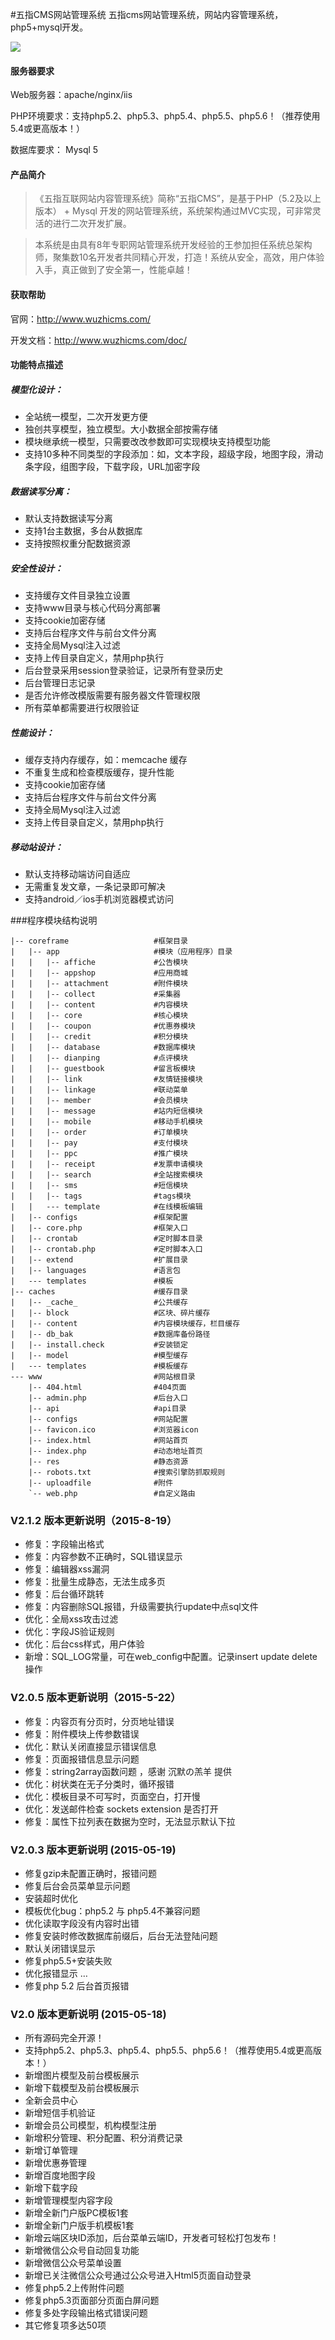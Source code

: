 #五指CMS网站管理系统
五指cms网站管理系统，网站内容管理系统，php5+mysql开发。

![](http://www.wuzhicms.com/uploadfile/2015/05/18/1431917862749065.png)
#### 服务器要求
Web服务器：apache/nginx/iis

PHP环境要求：支持php5.2、php5.3、php5.4、php5.5、php5.6！（推荐使用5.4或更高版本！）

数据库要求： Mysql 5


#### 产品简介
> 《五指互联网站内容管理系统》简称“五指CMS”，是基于PHP（5.2及以上版本） + Mysql 开发的网站管理系统，系统架构通过MVC实现，可非常灵活的进行二次开发扩展。

> 本系统是由具有8年专职网站管理系统开发经验的王参加担任系统总架构师，聚集数10名开发者共同精心开发，打造！系统从安全，高效，用户体验入手，真正做到了安全第一，性能卓越！


#### 获取帮助
官网：http://www.wuzhicms.com/

开发文档：http://www.wuzhicms.com/doc/

#### 功能特点描述
##### 模型化设计： 

* 全站统一模型，二次开发更方便
* 独创共享模型，独立模型。大小数据全部按需存储
* 模块继承统一模型，只需要改改参数即可实现模块支持模型功能
* 支持10多种不同类型的字段添加：如，文本字段，超级字段，地图字段，滑动条字段，组图字段，下载字段，URL加密字段

##### 数据读写分离：

* 默认支持数据读写分离
* 支持1台主数据，多台从数据库
* 支持按照权重分配数据资源

##### 安全性设计：
- 支持缓存文件目录独立设置
- 支持www目录与核心代码分离部署
- 支持cookie加密存储
- 支持后台程序文件与前台文件分离
- 支持全局Mysql注入过滤
- 支持上传目录自定义，禁用php执行
- 后台登录采用session登录验证，记录所有登录历史
- 后台管理日志记录
- 是否允许修改模版需要有服务器文件管理权限
- 所有菜单都需要进行权限验证

##### 性能设计：

- 缓存支持内存缓存，如：memcache 缓存
- 不重复生成和检查模版缓存，提升性能
- 支持cookie加密存储
- 支持后台程序文件与前台文件分离
- 支持全局Mysql注入过滤
- 支持上传目录自定义，禁用php执行

##### 移动站设计：
- 默认支持移动端访问自适应
- 无需重复发文章，一条记录即可解决
- 支持android／ios手机浏览器模式访问

###程序模块结构说明
```
|-- coreframe                   #框架目录
|   |-- app                     #模块（应用程序）目录
|   |   |-- affiche             #公告模块
|   |   |-- appshop             #应用商城
|   |   |-- attachment          #附件模块
|   |   |-- collect             #采集器
|   |   |-- content             #内容模块
|   |   |-- core                #核心模块
|   |   |-- coupon              #优惠券模块
|   |   |-- credit              #积分模块
|   |   |-- database            #数据库模块
|   |   |-- dianping            #点评模块
|   |   |-- guestbook           #留言板模块
|   |   |-- link                #友情链接模块
|   |   |-- linkage             #联动菜单
|   |   |-- member              #会员模块
|   |   |-- message             #站内短信模块
|   |   |-- mobile              #移动手机模块
|   |   |-- order               #订单模块
|   |   |-- pay                 #支付模块
|   |   |-- ppc                 #推广模块
|   |   |-- receipt             #发票申请模块
|   |   |-- search              #全站搜索模块
|   |   |-- sms                 #短信模块
|   |   |-- tags                #tags模块
|   |   --- template            #在线模板编辑
|   |-- configs                 #框架配置
|   |-- core.php                #框架入口
|   |-- crontab                 #定时脚本目录
|   |-- crontab.php             #定时脚本入口
|   |-- extend                  #扩展目录
|   |-- languages               #语言包
|   --- templates               #模板
|-- caches                      #缓存目录
|   |-- _cache_                 #公共缓存
|   |-- block                   #区块、碎片缓存
|   |-- content                 #内容模块缓存，栏目缓存
|   |-- db_bak                  #数据库备份路径
|   |-- install.check           #安装锁定
|   |-- model                   #模型缓存
|   --- templates               #模板缓存
--- www                         #网站根目录
    |-- 404.html                #404页面
    |-- admin.php               #后台入口
    |-- api                     #api目录
    |-- configs                 #网站配置
    |-- favicon.ico             #浏览器icon
    |-- index.html              #网站首页
    |-- index.php               #动态地址首页
    |-- res                     #静态资源
    |-- robots.txt              #搜索引擎防抓取规则
    |-- uploadfile              #附件
    `-- web.php                 #自定义路由
```

### V2.1.2 版本更新说明（2015-8-19）

* 修复：字段输出格式
* 修复：内容参数不正确时，SQL错误显示
* 修复：编辑器xss漏洞
* 修复：批量生成静态，无法生成多页
* 修复：后台循环跳转
* 修复：内容删除SQL报错，升级需要执行update中点sql文件
* 优化：全局xss攻击过滤
* 优化：字段JS验证规则
* 优化：后台css样式，用户体验
* 新增：SQL_LOG常量，可在web_config中配置。记录insert update delete操作


### V2.0.5 版本更新说明（2015-5-22）

*  修复：内容页有分页时，分页地址错误
*  修复：附件模块上传参数错误
*  优化：默认关闭直接显示错误信息
*  修复：页面报错信息显示问题
*  修复：string2array函数问题 ，感谢 沉默の羔羊 提供
*  优化：树状类在无子分类时，循环报错
*  优化：模板目录不可写时，页面空白，打开慢
*  优化：发送邮件检查 sockets extension 是否打开
*  修复：属性下拉列表在数据为空时，无法显示默认下拉


### V2.0.3 版本更新说明 (2015-05-19)

*  修复gzip未配置正确时，报错问题
*  修复后台会员菜单显示问题
*  安装超时优化
*  模板优化bug：php5.2 与 php5.4不兼容问题
*  优化读取字段没有内容时出错
*  修复安装时修改数据库前缀后，后台无法登陆问题
*  默认关闭错误显示
*  修复php5.5+安装失败
*  优化报错显示 …
*  修复php 5.2 后台首页报错

### V2.0 版本更新说明 (2015-05-18)

*  所有源码完全开源！
*  支持php5.2、php5.3、php5.4、php5.5、php5.6！（推荐使用5.4或更高版本！）
*  新增图片模型及前台模板展示
*  新增下载模型及前台模板展示
*  全新会员中心
*  新增短信手机验证
*  新增会员公司模型，机构模型注册
*  新增积分管理、积分配置、积分消费记录
*  新增订单管理
*  新增优惠券管理
*  新增百度地图字段
*  新增下载字段
*  新增管理模型内容字段
*  新增全新门户版PC模板1套
*  新增全新门户版手机模板1套
*  新增云端区块ID添加，后台菜单云端ID，开发者可轻松打包发布！
*  新增微信公众号自动回复功能
*  新增微信公众号菜单设置
*  新增已关注微信公众号通过公众号进入Html5页面自动登录
*  修复php5.2上传附件问题
*  修复php5.3页面部分页面白屏问题
*  修复多处字段输出格式错误问题
*  其它修复项多达50项
